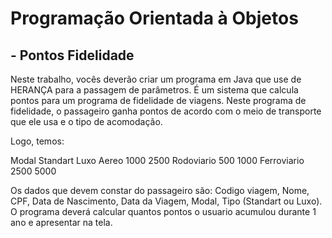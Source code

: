 # Programação Orientada à Objetos

## - Pontos Fidelidade

Neste trabalho, vocês deverão criar um programa em Java que use de HERANÇA para 
a passagem de parâmetros. É um sistema que calcula pontos para um programa de fidelidade de viagens. 
Neste programa de fidelidade, o passageiro ganha pontos de acordo com o meio de transporte que ele 
usa e o tipo de acomodação.
 
Logo, temos:

Modal			Standart	Luxo 
Aereo			1000		2500
Rodoviario		500			1000
Ferroviario		2500		5000

Os dados que devem constar do passageiro são:
Codigo viagem, Nome, CPF, Data de Nascimento, Data da Viagem, Modal, Tipo (Standart ou Luxo).
O programa deverá calcular quantos pontos o usuario acumulou durante 1 ano e apresentar na tela.